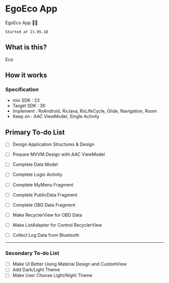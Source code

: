 # EgoEco App

EgoEco App 🏃‍♂


`Started at 21.05.18`


## What is this?

Eco

## How it works
### Specification
- min SDK : 23
- Target SDK : 30  
- Implement : RxAndroid, RxJava, RxLifeCycle, Glide, Navigation, Room
- Keep on : AAC ViewModel, Single Activity

## Primary To-do List 
- [ ] Design Application Structures & Design
- [ ] Prepare MVVM Design with AAC ViewModel
- [ ] Complete Data Model
- [ ] Complete Login Activity
- [ ] Complete MyMenu Fragment
- [ ] Complete PublicData Fragment
- [ ] Complete OBD Data Fragment
- [ ] Make RecyclerView for OBD Data
- [ ] Make ListAdapter for Control RecyclerView
- [ ] Collect Log Data from Bluetooth


----------------
### Secondary To-do List 
- [ ] Make UI Better Using Material Design and CustomView
- [ ] Add Dark/Light Theme
- [ ] Make User Choose Light/Night Theme
